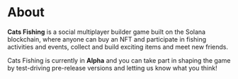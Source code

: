 # About

**Cats Fishing** is a social multiplayer builder game built on the Solana blockchain, where anyone can buy an NFT and participate in fishing activities and events, collect and build exciting items and meet new friends.

Cats Fishing is currently in **Alpha** and you can take part in shaping the game by test-driving pre-release versions and letting us know what you think!
